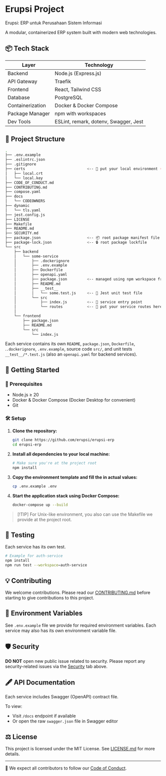# Erupsi Project

Erupsi: ERP untuk Perusahaan Sistem Informasi

A modular, containerized ERP system built with modern web technologies.

## 📦 Tech Stack

| Layer        | Technology         |
|--------------|--------------------|
| Backend      | Node.js (Express.js) |
| API Gateway  | Traefik |
| Frontend     | React, Tailwind CSS |
| Database     | PostgreSQL         |
| Containerization | Docker & Docker Compose |
| Package Manager | npm with workspaces |
| Dev Tools    | ESLint, remark, dotenv, Swagger, Jest |

## 📁 Project Structure

```bash
.
├── .env.example
├── .eslintrc.json
├── .gitignore
├── certs                            <-- 🔑 put your local environment (self-signed) certs here
│   ├── local.crt
│   └── local.key
├── CODE_OF_CONDUCT.md
├── CONTRIBUTING.md
├── compose.yaml
├── docs
│   └── CODEOWNERS
├── dynamic
│   └── tls.yaml
├── jest.config.js
├── LICENSE
├── Makefile
├── README.md
├── SECURITY.md
├── package.json                     <-- 📦 root package manifest file
├── package-lock.json                <-- 🔒 root package lockfile
└── src
    ├── backend
    │   └── some-service
    │       ├── .dockerignore
    │       ├── .env.example
    │       ├── Dockerfile
    │       ├── openapi.yaml
    │       ├── package.json         <-- managed using npm workspace from project root
    │       ├── README.md
    │       ├── __test__
    │       │   └── some.test.js     <-- 🧪 Jest unit test file
    │       └── src
    │           ├── index.js         <-- 🚪 service entry point
    │           └── routes           <-- 🚩 put your service routes here
    │           
    └── frontend
        ├── package.json
        ├── README.md
        └── src
            └── index.js
```

Each service contains its own `README`, `package.json`, `Dockerfile`, .`.dockerignore`, `.env.example`, source code `src/`, and unit tests `__test__/*.test.js` (also an `openapi.yaml` for backend services).

## 🚀 Getting Started

### 🔧 Prerequisites

* Node.js ≥ 20
* Docker & Docker Compose (Docker Desktop for convenient)
* Git

### 🛠️ Setup

1. **Clone the repository:**

   ```bash
   git clone https://github.com/erupsi/erupsi-erp
   cd erupsi-erp
   ```

2. **Install all dependencies to your local machine:**

   ```bash
   # Make sure you're at the project root
   npm install
   ```

3. **Copy the environment template and fill the in actual values:**

   ```bash
   cp .env.example .env
   ```

4. **Start the application stack using Docker Compose:**

   ```bash
   docker-compose up --build
   ```

> \[!TIP]
> For Unix-like environment, you also can use the Makefile we provide at the project root.

## 🧪 Testing

Each service has its own test.

```bash
# Example for auth-service
npm install
npm run test --workspace=auth-service
```

## 💡 Contributing

We welcome contributions. Please read our [CONTRIBUTING.md](CONTRIBUTING.md) before starting to give contributions to this project.

## 📜 Environment Variables

See `.env.example` file we provide for required environment variables. Each service may also has its own environment variable file.

## 🛡️ Security

**DO NOT** open new public issue related to security. Please report any security-related issues via the [Security](https://github.com/erupsi/erupsi-erp/security) tab above.

## 🖋️ API Documentation

Each service includes Swagger (OpenAPI) contract file.

To view:

* Visit `/docs` endpoint if available
* Or open the raw `swagger.json` file in Swagger editor

## ⚖️ License

This project is licensed under the MIT License. See [LICENSE.md](LICENSE.md) for more details.

***

🤝 We expect all contributors to follow our [Code of Conduct](CODE_OF_CONDUCT.md).
